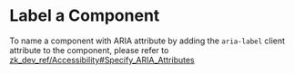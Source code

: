 # Label a Component

To name a component with ARIA attribute by adding the `aria-label`
client attribute to the component, please refer to
[zk_dev_ref/Accessibility#Specify_ARIA_Attributes]({{site.baseurl}}/zk_dev_ref/accessibility/accessibility#Specify_ARIA_Attributes)
